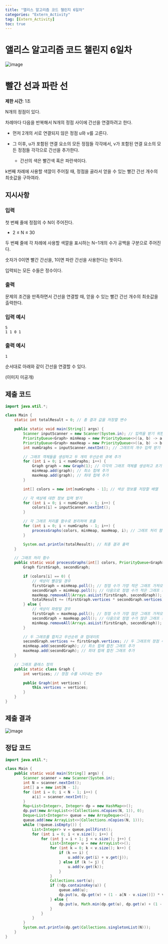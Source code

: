 ```yaml
---
title: "앨리스 알고리즘 코드 챌린지 6일차"
categories: "Extern_Activity"
tag: [Extern_Activity]
toc: true
---
```


# 앨리스 알고리즘 코드 챌린지 6일차

![image](https://imgur.com/ucRQM1q.png)

# 빨간 선과 파란 선

**제한 시간**: 1초

N개의 정점이 있다.

차례마다 다음을 반복해서 N개의 정점 사이에 간선을 연결하려고 한다.

- 먼저 2개의 서로 연결되지 않은 정점 u와 v를 고른다.

- 그 이후, u가 포함된 연결 요소의 모든 정점들 각각에서, v가 포함된 연결 요소의 모든 정점들 각각으로 간선을 추가한다.

  - 간선의 색은 빨간색 혹은 파란색이다.

k번째 차례에 사용할 색깔이 주어질 때, 정점을 골라서 얻을 수 있는 빨간 간선 개수의 최솟값을 구하여라.

## 지시사항

### 입력

첫 번째 줄에 정점의 수 N이 주어진다.

- 2 ≤ N ≤ 30

두 번째 줄에 각 차례에 사용할 색깔을 표시하는 N−1개의 수가 공백을 구분으로 주어진다.

숫자가 0이면 빨간 간선을, 1이면 파란 간선을 사용한다는 뜻이다.

입력되는 모든 수들은 정수이다.

### 출력

문제의 조건을 만족하면서 간선을 연결할 때, 얻을 수 있는 빨간 간선 개수의 최솟값을 출력한다.

### 입력 예시

```
5
1 1 0 1
```

### 출력 예시

```
1
```

순서대로 아래와 같이 간선을 연결할 수 있다.

(이미지 미공개)

## 제출 코드

```java
import java.util.*;

class Main {
    static int totalResult = 0; // 총 결과 값을 저장할 변수

    public static void main(String[] args) {
        Scanner inputScanner = new Scanner(System.in); // 입력을 받기 위한 Scanner 객체
        PriorityQueue<Graph> minHeap = new PriorityQueue<>((a, b) -> a.vertices - b.vertices); // 정점 수 기준 오름차순 우선순위 큐
        PriorityQueue<Graph> maxHeap = new PriorityQueue<>((a, b) -> b.vertices - a.vertices); // 정점 수 기준 내림차순 우선순위 큐
        int numGraphs = inputScanner.nextInt(); // 그래프의 개수 입력 받기

        // 그래프 객체들을 생성하고 두 개의 우선순위 큐에 추가
        for (int i = 0; i < numGraphs; i++) {
            Graph graph = new Graph(1); // 각각의 그래프 객체를 생성하고 초기 정점 수는 1로 설정
            minHeap.add(graph); // 최소 힙에 추가
            maxHeap.add(graph); // 최대 힙에 추가
        }

        int[] colors = new int[numGraphs - 1]; // 색상 정보를 저장할 배열

        // 각 색상에 대한 정보 입력 받기
        for (int i = 0; i < numGraphs - 1; i++) {
            colors[i] = inputScanner.nextInt();
        }

        // 각 그래프 처리를 함수로 분리하여 호출
        for (int i = 0; i < numGraphs - 1; i++) {
            processGraphs(colors, minHeap, maxHeap, i); // 그래프 처리 함수 호출
        }

        System.out.println(totalResult); // 최종 결과 출력
    }

    // 그래프 처리 함수
    public static void processGraphs(int[] colors, PriorityQueue<Graph> minHeap, PriorityQueue<Graph> maxHeap, int i) {
        Graph firstGraph, secondGraph;

        if (colors[i] == 0) {
            // 색상이 빨강일 경우
            firstGraph = minHeap.poll(); // 정점 수가 가장 적은 그래프 가져오기
            secondGraph = minHeap.poll(); // 다음으로 정점 수가 적은 그래프 가져오기
            maxHeap.removeAll(Arrays.asList(firstGraph, secondGraph)); // 최대 힙에서 해당 그래프들 제거
            totalResult += (firstGraph.vertices * secondGraph.vertices); // 결과 값에 더하기
        } else {
            // 색상이 파랑일 경우
            firstGraph = maxHeap.poll(); // 정점 수가 가장 많은 그래프 가져오기
            secondGraph = maxHeap.poll(); // 다음으로 정점 수가 많은 그래프 가져오기
            minHeap.removeAll(Arrays.asList(firstGraph, secondGraph)); // 최소 힙에서 해당 그래프들 제거
        }

        // 두 그래프를 합치고 우선순위 큐 업데이트
        secondGraph.vertices += firstGraph.vertices; // 두 그래프의 정점 수 합치기
        minHeap.add(secondGraph); // 최소 힙에 합친 그래프 추가
        maxHeap.add(secondGraph); // 최대 힙에 합친 그래프 추가
    }

    // 그래프 클래스 정의
    public static class Graph {
        int vertices; // 정점 수를 나타내는 변수

        public Graph(int vertices) {
            this.vertices = vertices;
        }
    }        
}
```

## 제출 결과

![image](https://imgur.com/KnFN8nD.png)

## 정답 코드

```java
import java.util.*;

class Main {
    public static void main(String[] args) {
        Scanner scanner = new Scanner(System.in);
        int N = scanner.nextInt();
        int[] a = new int[N - 1];
        for (int i = 0; i < N - 1; i++) {
            a[i] = scanner.nextInt();
        }
        Map<List<Integer>, Integer> dp = new HashMap<>();
        dp.put(new ArrayList<>(Collections.nCopies(N, 1)), 0);
        Deque<List<Integer>> queue = new ArrayDeque<>();
        queue.add(new ArrayList<>(Collections.nCopies(N, 1)));
        while (!queue.isEmpty()) {
            List<Integer> v = queue.pollFirst();
            for (int i = 0; i < v.size(); i++) {
                for (int j = i + 1; j < v.size(); j++) {
                    List<Integer> u = new ArrayList<>();
                    for (int k = 0; k < v.size(); k++) {
                        if (k == i) {
                            u.add(v.get(i) + v.get(j));
                        } else if (k != j) {
                            u.add(v.get(k));
                        }
                    }
                    Collections.sort(u);
                    if (!dp.containsKey(u)) {
                        queue.add(u);
                        dp.put(u, dp.get(v) + (1 - a[N - v.size()]) * v.get(i) * v.get(j));
                    } else {
                        dp.put(u, Math.min(dp.get(u), dp.get(v) + (1 - a[N - v.size()]) * v.get(i) * v.get(j)));
                    }
                }
            }
        }
        System.out.println(dp.get(Collections.singletonList(N)));
    }
}
```
